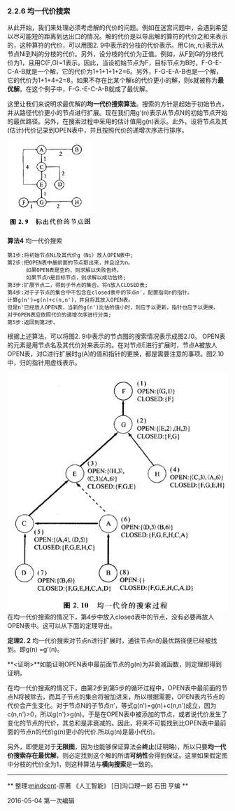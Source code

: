 ### 2.2.6 均一代价搜索

从此开始，我们来处理必须考虑解的代价的问题。例如在迷宫问题中，会遇到希望以尽可能短的距离到达出口的情况。解的代价是以导出解的算符的代价之和来表示的，这种算符的代价，可以用图2. 9中表示的分枝的代价表示。用C(n;,n;)表示从节点Ni到Nj的分枝的代价。另外，设分枝的代价为正值。例如，从F到G的分枝代价为1，且用C(F,G)=1表示。因此，当设初始节点为F，目标节点为B时，F-G-E-C-A-B就是一个解，它的代价为1+1+1+1+2=6。另外，F-G-E-A-B也是一个解，它的代价为1+1+4+2=8。如果不存在比某个解s的代价更小的解，则s就被称为**最优解**。在这个例子中，F-G.-E-C-A-B就成了最优解。

这里让我们来说明求最优解的**均一代价搜索算法**。搜索的方针是起始于初始节点，并从路径代价更小的节点进行扩展。现在我们用g‘(n)表示从节点N的初始节点开始的最优路径。另外，在搜索过程中采用的估计值用g(n)表示。此外，设将节点及其(估计)代价记录到OPEN表中，并且按照代价的递增次序进行排序。

![](标出代价的节点图.jpg)

**算法4**  均一代价搜索

    第1步:将初始节点Ni及其代价g（Ni）放人OPEN表中;    
    第2步:把OPEN表中最前面的节点取出来，并且设为n。
          如果OPEN表是空的，则求解以失败告终。
          如果节点n是目标节点，则求解以成功告终;    
    第3步:扩展节点二，得到子节点的集合。将n放入CLOSED表;    
    第4步:对于子节点的集合中不包含在closed表中的节点n'，配置指向n的指针。
    计算g(n')=g(n)+c(n,n')，并且将其放入OPEN表。
    但是n'已经放人OPEN表，当新的g(n')比估的值小时，则应予以更新，指针也应予以更换。
    对于OPEN表应依照代价的递增次序进行分类;    
    第5步:返回到第2步。

根据上述算法，可以将图2. 9中表示的节点图的搜索情况表示成图2.l0。 OPEN表的元素是用节点名及其代价对来表示的。在对节点E进行扩展时，节点A被放人OPEN表，对C进行扩展时g(A)的值和指针的更换，都是需要注意的事项。图2.10中，归的指针用虚线表示。

![](均一代价的搜索过程.jpg)
在均一代价搜索的情况下，第4步中放入closed表中的节点，没有必要再放人OPEN表中。这可以从下面的定理导出。

**定理2. 2** 均一代价搜索对节点n进行扩展时，通往节点n的最优路径便已经被找到。即g(n) =g'(n)。

**<证明>**如能证明OPEN表中最前面节点的g(n)为非衰减函数，则定理即得到证明。

在均一代价搜索的情况下，由第2步到第5步的循环过程中，OPEN表中最前面的节点N将被除去，而其子节点的集合将被加进来，所以根据需要，OPEN表内节点的代价会产生变化。对于节点N的子节点n’，等式g(n')=g(n)+c(n,n')成立，因为c(n,n')>0，所以g(n')>g(n)。于是在OPEN表中被添加的节点，或者说代价发生了变化的节点的代价，其总和是非衰减的。因此，将来不可能找到比OPEN表中最前面的节点n的代价g(n)更小的代价.所以g(n)是最小代价。

另外，即使是对于**无限图**，因为也能够保证算法会**终止**(证明略)，所以只要**均一代价搜索存在最优解**，则必定找到这个解的所谓**可纳性**会得到保证。这里如果假定图中分枝的代价全为1，则这种算法与**横向搜索**是一致的。
    

---
** 整理:[mindcont](https://github.com/mindcont)-原著 《人工智能》 [日]沟口理一郎 石田 亨编 **

2016-05-04 第一次编辑